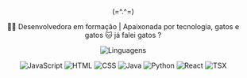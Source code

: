 <p align="center"> (=^.^=)</p>
<p align="center"> 👩‍💻 Desenvolvedora em formação | Apaixonada por tecnologia, gatos e gatos 🐱 já falei gatos ? </p>

<p align="center">
  <img src="https://img.shields.io/badge/Linguagens%20que%20estou%20aprendendo-%E2%9D%A4%EF%B8%8F-pink?style=for-the-badge" alt="Linguagens">
</p>

<p align="center">
  <img src="https://img.shields.io/badge/JavaScript-F7DF1E?style=for-the-badge&logo=javascript&logoColor=black" alt="JavaScript"/>
  <img src="https://img.shields.io/badge/HTML-E34F26?style=for-the-badge&logo=html5&logoColor=white" alt="HTML"/>
  <img src="https://img.shields.io/badge/CSS-1572B6?style=for-the-badge&logo=css3&logoColor=white" alt="CSS"/>
  <img src="https://img.shields.io/badge/Java-007396?style=for-the-badge&logo=java&logoColor=white" alt="Java"/>
  <img src="https://img.shields.io/badge/Python-3776AB?style=for-the-badge&logo=python&logoColor=white" alt="Python"/>
  <img src="https://img.shields.io/badge/React-61DAFB?style=for-the-badge&logo=react&logoColor=black" alt="React"/>
  <img src="https://img.shields.io/badge/TSX-3178C6?style=for-the-badge&logo=typescript&logoColor=white" alt="TSX"/>
</p>
